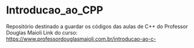 # Introducao_ao_CPP
Repositório destinado a guardar os códigos das aulas de C++ do Professor Douglas Maioli
Link do curso: https://www.professordouglasmaioli.com.br/introducao-ao-c-

